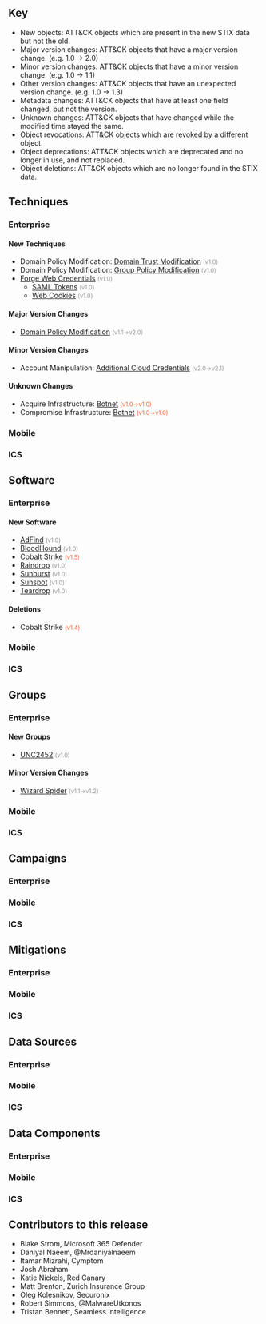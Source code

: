 ## Key

* New objects: ATT&CK objects which are present in the new STIX data but not the old.
* Major version changes: ATT&CK objects that have a major version change. (e.g. 1.0 → 2.0)
* Minor version changes: ATT&CK objects that have a minor version change. (e.g. 1.0 → 1.1)
* Other version changes: ATT&CK objects that have an unexpected version change. (e.g. 1.0 → 1.3)
* Metadata changes: ATT&CK objects that have at least one field changed, but not the version.
* Unknown changes: ATT&CK objects that have changed while the modified time stayed the same.
* Object revocations: ATT&CK objects which are revoked by a different object.
* Object deprecations: ATT&CK objects which are deprecated and no longer in use, and not replaced.
* Object deletions: ATT&CK objects which are no longer found in the STIX data.


## Techniques

### Enterprise

#### New Techniques

* Domain Policy Modification: [Domain Trust Modification](/techniques/T1484/002) <small style="color:#929393">(v1.0)</small>
* Domain Policy Modification: [Group Policy Modification](/techniques/T1484/001) <small style="color:#929393">(v1.0)</small>
* [Forge Web Credentials](/techniques/T1606) <small style="color:#929393">(v1.0)</small>
    * [SAML Tokens](/techniques/T1606/002) <small style="color:#929393">(v1.0)</small>
    * [Web Cookies](/techniques/T1606/001) <small style="color:#929393">(v1.0)</small>

#### Major Version Changes

* [Domain Policy Modification](/techniques/T1484) <small style="color:#929393">(v1.1&#8594;v2.0)</small>

#### Minor Version Changes

* Account Manipulation: [Additional Cloud Credentials](/techniques/T1098/001) <small style="color:#929393">(v2.0&#8594;v2.1)</small>

#### Unknown Changes

* Acquire Infrastructure: [Botnet](/techniques/T1583/005) <small style="color:#eb6635">(v1.0&#8594;v1.0)</small>
* Compromise Infrastructure: [Botnet](/techniques/T1584/005) <small style="color:#eb6635">(v1.0&#8594;v1.0)</small>

### Mobile

### ICS

## Software

### Enterprise

#### New Software

* [AdFind](/software/S0552) <small style="color:#929393">(v1.0)</small>
* [BloodHound](/software/S0521) <small style="color:#929393">(v1.0)</small>
* [Cobalt Strike](/software/S0154) <small style="color:#eb6635">(v1.5)</small>
* [Raindrop](/software/S0565) <small style="color:#929393">(v1.0)</small>
* [Sunburst](/software/S0559) <small style="color:#929393">(v1.0)</small>
* [Sunspot](/software/S0562) <small style="color:#929393">(v1.0)</small>
* [Teardrop](/software/S0560) <small style="color:#929393">(v1.0)</small>

#### Deletions

* Cobalt Strike <small style="color:#eb6635">(v1.4)</small>

### Mobile

### ICS

## Groups

### Enterprise

#### New Groups

* [UNC2452](/groups/G0118) <small style="color:#929393">(v1.0)</small>

#### Minor Version Changes

* [Wizard Spider](/groups/G0102) <small style="color:#929393">(v1.1&#8594;v1.2)</small>

### Mobile

### ICS

## Campaigns

### Enterprise

### Mobile

### ICS

## Mitigations

### Enterprise

### Mobile

### ICS

## Data Sources

### Enterprise

### Mobile

### ICS

## Data Components

### Enterprise

### Mobile

### ICS

## Contributors to this release

* Blake Strom, Microsoft 365 Defender
* Daniyal Naeem, @Mrdaniyalnaeem
* Itamar Mizrahi, Cymptom
* Josh Abraham
* Katie Nickels, Red Canary
* Matt Brenton, Zurich Insurance Group
* Oleg Kolesnikov, Securonix
* Robert Simmons, @MalwareUtkonos
* Tristan Bennett, Seamless Intelligence
